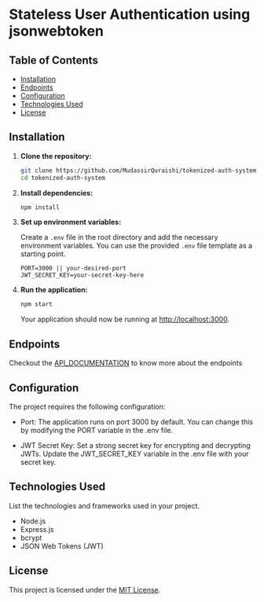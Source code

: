 # Stateless User Authentication using jsonwebtoken

## Table of Contents

-   [Installation](#installation)
-   [Endpoints](#endpoints)
-   [Configuration](#configuration)
-   [Technologies Used](#technologies-used)
-   [License](#license)

## Installation

1. **Clone the repository:**

    ```bash
    git clone https://github.com/MudassirQuraishi/tokenized-auth-system.git
    cd tokenized-auth-system
    ```

2. **Install dependencies:**

    ```bash
    npm install
    ```

3. **Set up environment variables:**

    Create a `.env` file in the root directory and add the necessary environment variables. You can use the provided `.env` file template as a starting point.

    ```plaintext
    PORT=3000 || your-desired-port
    JWT_SECRET_KEY=your-secret-key-here
    ```

4. **Run the application:**

    ```bash
    npm start
    ```

    Your application should now be running at [http://localhost:3000](http://localhost:3000).

## Endpoints

Checkout the [API_DOCUMENTATION]() to know more about the endpoints

## Configuration

The project requires the following configuration:

-   Port: The application runs on port 3000 by default. You can change this by modifying the PORT variable in the .env file.

-   JWT Secret Key: Set a strong secret key for encrypting and decrypting JWTs. Update the JWT_SECRET_KEY variable in the .env file with your secret key.

## Technologies Used

List the technologies and frameworks used in your project.

-   Node.js
-   Express.js
-   bcrypt
-   JSON Web Tokens (JWT)

## License

This project is licensed under the [MIT License](LICENSE).
